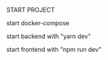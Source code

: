 START PROJECT
  
  start docker-compose
  
  start backend with "yarn dev"
  
  start frontend with "npm run dev"

